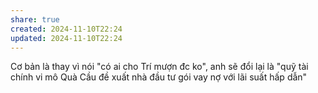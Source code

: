 ```yaml
---
share: true
created: 2024-11-10T22:24
updated: 2024-11-10T22:24
---
```

Cơ bản là thay vì nói "có ai cho Trí mượn đc ko", anh sẽ đổi lại là "quỹ tài chính vi mô Quà Cầu đề xuất nhà đầu tư gói vay nợ với lãi suất hấp dẫn"